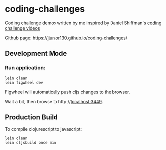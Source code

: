 # coding-challenges

Coding challenge demos written by me inspired by Daniel Shiffman's [coding challenge videos](https://youtu.be/17WoOqgXsRM?list=PLRqwX-V7Uu6ZiZxtDDRCi6uhfTH4FilpH)

Github page: https://jjunior130.github.io/coding-challenges/

## Development Mode

### Run application:

```
lein clean
lein figwheel dev
```

Figwheel will automatically push cljs changes to the browser.

Wait a bit, then browse to http://[localhost:3449](http://localhost:3449).

## Production Build


To compile clojurescript to javascript:

```
lein clean
lein cljsbuild once min
```

